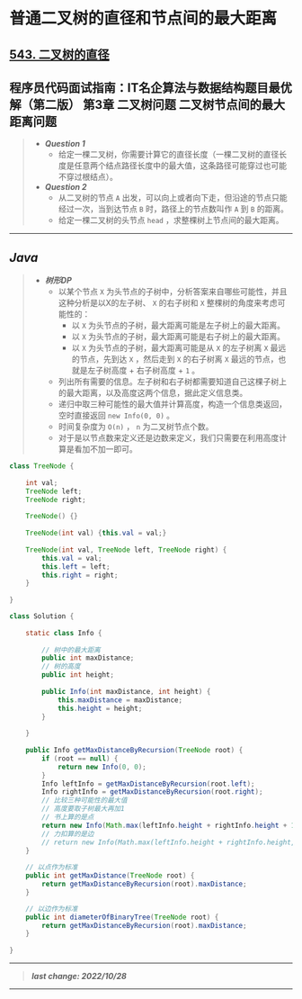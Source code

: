 # 普通二叉树的直径和节点间的最大距离

## [543. 二叉树的直径](https://leetcode.cn/problems/diameter-of-binary-tree/)

## 程序员代码面试指南：IT名企算法与数据结构题目最优解（第二版） 第3章 二叉树问题 二叉树节点间的最大距离问题

> - ***Question 1***
>   - 给定一棵二叉树，你需要计算它的直径长度（一棵二叉树的直径长度是任意两个结点路径长度中的最大值，这条路径可能穿过也可能不穿过根结点）。
> - ***Question 2***
>   - 从二叉树的节点 `A` 出发，可以向上或者向下走，但沿途的节点只能经过一次，当到达节点 `B` 时，路径上的节点数叫作 `A` 到 `B` 的距离。
>   - 给定一棵二叉树的头节点 `head` ，求整棵树上节点间的最大距离。

---

## *Java*

> - ***树形DP***
>   - 以某个节点 `X` 为头节点的子树中，分析答案来自哪些可能性，并且这种分析是以X的左子树、 `X` 的右子树和 `X` 整棵树的角度来考虑可能性的：
>     - 以 `X` 为头节点的子树，最大距离可能是左子树上的最大距离。
>     - 以 `X` 为头节点的子树，最大距离可能是右子树上的最大距离。
>     - 以 `X` 为头节点的子树，最大距离可能是从 `X` 的左子树离 `X` 最远的节点，先到达 `X` ，然后走到 `X` 的右子树离 `X` 最远的节点，也就是左子树高度 + 右子树高度 + `1` 。
>   - 列出所有需要的信息。左子树和右子树都需要知道自己这棵子树上的最大距离，以及高度这两个信息，据此定义信息类。
>   - 递归中取三种可能性的最大值并计算高度，构造一个信息类返回，空时直接返回 `new Info(0, 0)` 。
>   - 时间复杂度为 `O(n)` ， `n` 为二叉树节点个数。
>   - 对于是以节点数来定义还是边数来定义，我们只需要在利用高度计算是看加不加一即可。

```java
class TreeNode {
    
    int val;
    TreeNode left;
    TreeNode right;
    
    TreeNode() {}
    
    TreeNode(int val) {this.val = val;}
    
    TreeNode(int val, TreeNode left, TreeNode right) {
        this.val = val;
        this.left = left;
        this.right = right;
    }
    
}

class Solution {
    
    static class Info {
        
        // 树中的最大距离
        public int maxDistance;
        // 树的高度
        public int height;
        
        public Info(int maxDistance, int height) {
            this.maxDistance = maxDistance;
            this.height = height;
        }
        
    }
    
    public Info getMaxDistanceByRecursion(TreeNode root) {
        if (root == null) {
            return new Info(0, 0);
        }
        Info leftInfo = getMaxDistanceByRecursion(root.left);
        Info rightInfo = getMaxDistanceByRecursion(root.right);
        // 比较三种可能性的最大值
        // 高度要取子树最大再加1
        // 书上算的是点
        return new Info(Math.max(leftInfo.height + rightInfo.height + 1, Math.max(leftInfo.maxDistance, rightInfo.maxDistance)), 1 + Math.max(leftInfo.height, rightInfo.height));
        // 力扣算的是边
        // return new Info(Math.max(leftInfo.height + rightInfo.height, Math.max(leftInfo.maxDistance, rightInfo.maxDistance)), 1 + Math.max(leftInfo.height, rightInfo.height));
    }
    
    // 以点作为标准
    public int getMaxDistance(TreeNode root) {
        return getMaxDistanceByRecursion(root).maxDistance;
    }

    // 以边作为标准
    public int diameterOfBinaryTree(TreeNode root) {
        return getMaxDistanceByRecursion(root).maxDistance;
    }
    
}
```

---

> ***last change: 2022/10/28***

---
